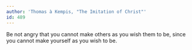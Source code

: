 ```yaml
---
author: 'Thomas à Kempis, "The Imitation of Christ"'
id: 489
---
```


Be not angry that you cannot make others as you wish them to be, since you cannot make yourself as you wish to be.
